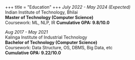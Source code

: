+++
title = "Education"
+++
*July 2022 - May 2024 (Expected)*  
Indian Institute of Technology, Bhilai  
**Master of Technology (Computer Science)**  
Coursework: ML, NLP, IR
**Cumulative GPA: 9.8/10.0**



*Aug 2017 - May 2021*  
Kalinga Institute of Industrial Technology  
**Bachelor of Technology (Computer Science)**  
Coursework: Data Structure, OS, DBMS, Big Data, etc  
**Cumulative GPA: 9.22/10.0**  
